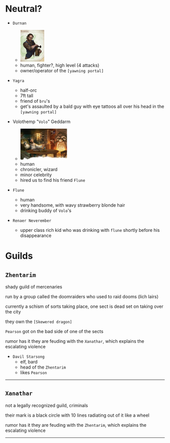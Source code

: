 # Neutral?
- `Durnan`
    - [<img src="./assets/durnan.png" height="100"/>](./assets/durnan.png)
    - human, fighter?, high level (4 attacks)
    - owner/operator of the `[yawning portal]`


- `Yagra`
    - half-orc
    - 7ft tall
    - friend of `bru`'s
    - get's assaulted by a bald guy with eye tattoos all over his head in the `[yawning portal]`

- Volothemp "`Volo`" Geddarm
    - [<img src="./assets/volo.png" height="100"/>](./assets/volo.png)
    - human
    - chronicler, wizard
    - minor celebrity
    - hired us to find his friend `Flune`

- `Flune`
    - human
    - very handsome, with wavy strawberry blonde hair
    - drinking buddy of `Volo`'s

- `Renaer Neverember`
    - upper class rich kid who was drinking with `flune` shortly before his disappearance

# Guilds
## `Zhentarim`
shady guild of mercenaries

run by a group called the doomraiders who used to raid dooms (lich lairs)

currently a schism of sorts taking place, one sect is dead set on taking over the city

they own the `[Skewered dragon]`

`Pearson` got on the bad side of one of the sects

rumor has it they are feuding with the `Xanathar`, which explains the escalating violence

- `Davil Starsong`
    - elf, bard
    - head of the `Zhentarim`
    - likes `Pearson`

---

## `Xanathar`
not a legally recognized guild, criminals

their mark is a black circle with 10 lines radiating out of it like a wheel

rumor has it they are feuding with the `Zhentarim`, which explains the escalating violence

---

